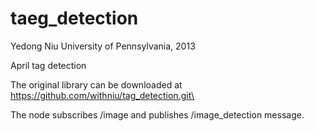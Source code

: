 taeg_detection
=============
Yedong Niu
University of Pennsylvania, 2013


April tag detection

The original library can be downloaded at https://github.com/withniu/tag_detection.git\

The node subscribes /image and publishes /image_detection message.




